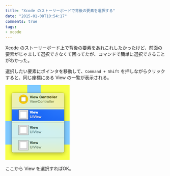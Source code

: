 ```yaml
---
title: "Xcode のストーリーボードで背後の要素を選択する"
date: "2015-01-08T10:54:17"
comments: true
tags: 
- xcode
---
```


Xcode のストーリーボード上で背後の要素をあれこれしたかったけど、前面の要素がじゃまして選択できなくて困ってたが、コマンドで簡単に選択できることがわかった。

<!--more-->

選択したい要素にポインタを移動して、`Command + Shift` を押しながらクリックすると、同じ座標にある View の一覧が表示される。

![](/images/post/xcode-select-bg-elements.png)

ここから View を選択すればOK。

